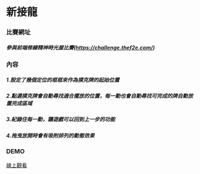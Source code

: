 # 新接龍
### 比賽網址
##### 參與前端修練精神時光屋比賽(https://challenge.thef2e.com/)
### 內容
##### 1.設定了幾個定位的框框來作為撲克牌的起始位置
##### 2.點選撲克牌會自動尋找適合擺放的位置，每一動也會自動尋找可完成的牌自動放置完成區域
##### 3.紀錄住每一動，讓遊戲可以回到上一步的功能
##### 4.拖曳放開時會有吸附排列的動態效果
### DEMO
[線上觀看](https://virtools.github.io/FREECELL/)
